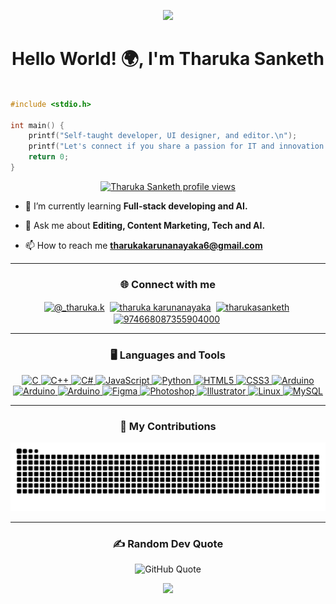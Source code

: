 <p align="center" ><img src="https://github.com/Anmol-Baranwal/Cool-GIFs-For-GitHub/assets/74038190/d48893bd-0757-481c-8d7e-ba3e163feae7" /></p>
<h1 align="center">Hello World! 🌍, I'm Tharuka Sanketh</h1>

```c

#include <stdio.h>

int main() {
    printf("Self-taught developer, UI designer, and editor.\n");
    printf("Let's connect if you share a passion for IT and innovation! 💡🚀\n");
    return 0;
}

```

<p align="center">
    <a href="https://u8views.com/github/Skynettheone">
        <img src="https://u8views.com/api/v1/github/profiles/121316018/views/day-week-month-total-count.svg" alt="Tharuka Sanketh profile views">
    </a>
</p>

- 🌱 I’m currently learning **Full-stack developing and AI.**

- 💬 Ask me about **Editing, Content Marketing, Tech and AI.**

- 📫 How to reach me **tharukakarunanayaka6@gmail.com**

---

<h3 align="center">🌐 Connect with me</h3>
<p align="center">
<a href="https://instagram.com/@_tharuka.k" target="blank"><img align="center" src="https://raw.githubusercontent.com/rahuldkjain/github-profile-readme-generator/master/src/images/icons/Social/instagram.svg" alt="@_tharuka.k" height="30" width="40" /></a>&nbsp;
<a href="https://linkedin.com/in/tharuka karunanayaka" target="blank"><img align="center" src="https://raw.githubusercontent.com/rahuldkjain/github-profile-readme-generator/master/src/images/icons/Social/linked-in-alt.svg" alt="tharuka karunanayaka" height="30" width="40" /></a>&nbsp;
<a href="https://twitter.com/tharukasanketh" target="blank"><img align="center" src="https://raw.githubusercontent.com/rahuldkjain/github-profile-readme-generator/master/src/images/icons/Social/twitter.svg" alt="tharukasanketh" height="30" width="40" /></a>&nbsp;
<a href="https://discord.gg/974668087355904000" target="blank"><img align="center" src="https://raw.githubusercontent.com/rahuldkjain/github-profile-readme-generator/master/src/images/icons/Social/discord.svg" alt="974668087355904000" height="30" width="40" /></a>&nbsp;
</p>

---

<h3 align="center">🖥️ Languages and Tools</h3>

<p align="center">
    <!-- Languages -->
    <a href="https://www.cprogramming.com/" target="_blank" rel="noreferrer">
        <img src="https://github.com/Scar1109/skill-icons/blob/main/icons/C.svg" alt="C" width="40" height="40"/>
    </a>
    <a href="https://www.w3schools.com/cpp/" target="_blank" rel="noreferrer">
        <img src="https://github.com/Scar1109/skill-icons/blob/main/icons/CPP.svg" alt="C++" width="40" height="40"/>
    </a>
    <a href="https://www.w3schools.com/cs/" target="_blank" rel="noreferrer">
        <img src="https://github.com/Scar1109/skill-icons/blob/main/icons/CS.svg" alt="C#" width="40" height="40"/>
    </a>
    <a href="https://developer.mozilla.org/en-US/docs/Web/JavaScript" target="_blank" rel="noreferrer">
        <img src="https://github.com/Scar1109/skill-icons/blob/main/icons/JavaScript.svg" alt="JavaScript" width="40" height="40"/>
    </a>
    <a href="https://www.python.org" target="_blank" rel="noreferrer">
        <img src="https://github.com/Scar1109/skill-icons/blob/main/icons/Python-Dark.svg" alt="Python" width="40" height="40"/>
    </a>
    <a href="https://www.w3.org/html/" target="_blank" rel="noreferrer">
        <img src="https://github.com/Scar1109/skill-icons/blob/main/icons/HTML.svg" alt="HTML5" width="40" height="40"/>
    </a>
    <a href="https://www.w3schools.com/css/" target="_blank" rel="noreferrer">
        <img src="https://github.com/Scar1109/skill-icons/blob/main/icons/CSS.svg" alt="CSS3" width="40" height="40"/>
    </a>
    <!-- Cloud Services -->
    <!--<a href="https://cloud.google.com" target="_blank" rel="noreferrer">
        <img src="https://github.com/Scar1109/skill-icons/blob/main/icons/GCP-Dark.svg" alt="GCP" width="40" height="40"/>
    </a>
    <a href="https://firebase.google.com/" target="_blank" rel="noreferrer">
        <img src="https://github.com/Scar1109/skill-icons/blob/main/icons/Firebase-Dark.svg" alt="Firebase" width="40" height="40"/>
    </a> -->
    <!-- Tools -->
    <a href="https://code.visualstudio.com" target="_blank" rel="noreferrer">
        <img src="https://github.com/Scar1109/skill-icons/blob/main/icons/VSCode-Dark.svg" alt="Arduino" width="40" height="40"/>
    </a>
    <a href="https://visualstudio.microsoft.com" target="_blank" rel="noreferrer">
        <img src="https://github.com/Scar1109/skill-icons/blob/main/icons/VisualStudio-Dark.svg" alt="Arduino" width="40" height="40"/>
    </a>
    <a href="https://www.arduino.cc/" target="_blank" rel="noreferrer">
        <img src="https://github.com/Scar1109/skill-icons/blob/main/icons/Arduino.svg" alt="Arduino" width="40" height="40"/>
    </a>
    <a href="https://www.figma.com/" target="_blank" rel="noreferrer">
        <img src="https://github.com/Scar1109/skill-icons/blob/main/icons/Figma-Dark.svg" alt="Figma" width="40" height="40"/>
    </a>
    <a href="https://www.photoshop.com/en" target="_blank" rel="noreferrer">
        <img src="https://github.com/Scar1109/skill-icons/blob/main/icons/Photoshop.svg" alt="Photoshop" width="40" height="40"/>
    </a>
    <a href="https://www.adobe.com/in/products/illustrator.html" target="_blank" rel="noreferrer">
        <img src="https://github.com/Scar1109/skill-icons/blob/main/icons/Illustrator.svg" alt="Illustrator" width="40" height="40"/>
    </a>
    <a href="https://www.linux.org/" target="_blank" rel="noreferrer">
        <img src="https://github.com/Scar1109/skill-icons/blob/main/icons/Linux-Dark.svg" alt="Linux" width="40" height="40"/>
    </a>
    <a href="https://www.mysql.com/" target="_blank" rel="noreferrer">
        <img src="https://github.com/Scar1109/skill-icons/blob/main/icons/MySQL-Dark.svg" alt="MySQL" width="40" height="40"/>
    </a>
</p>

---

<div align="center">
  <h3>🐍 My Contributions</h3>    
  <picture>
  <source media="(prefers-color-scheme: dark)" srcset="https://raw.githubusercontent.com/Skynettheone/Skynettheone/output/github-contribution-grid-snake-dark.svg">
  <source media="(prefers-color-scheme: light)" srcset="https://raw.githubusercontent.com/Skynettheone/Skynettheone/output/github-contribution-grid-snake.svg">
  <img alt="github contribution grid snake animation" src="https://raw.githubusercontent.com/Skynettheone/Skynettheone/output/github-contribution-grid-snake.svg">
</picture>  
</div>

---

<h3 align="center">✍️ Random Dev Quote</h3>
<p align="center">
    <img src="https://quotes-github-readme.vercel.app/api?type=horizontal&theme=dark" alt="GitHub Quote">
</p>

<p align="center">
    <img src="https://github.com/user-attachments/assets/fddcdbcd-5ea2-4416-9f59-ca7fd9394aca" width="300">
</p>
